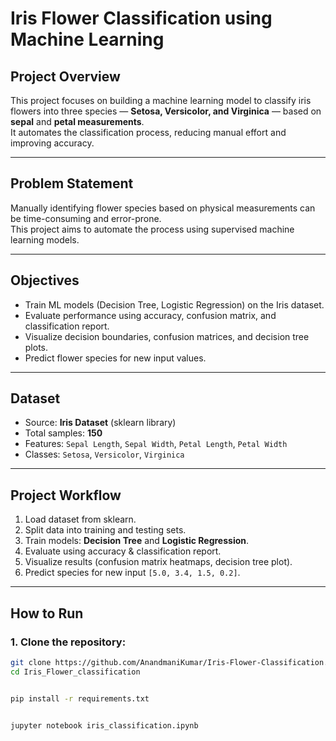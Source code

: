 # Iris Flower Classification using Machine Learning

## Project Overview
This project focuses on building a machine learning model to classify iris flowers into three species — **Setosa, Versicolor, and Virginica** — based on **sepal** and **petal measurements**.  
It automates the classification process, reducing manual effort and improving accuracy.

---

## Problem Statement
Manually identifying flower species based on physical measurements can be time-consuming and error-prone.  
This project aims to automate the process using supervised machine learning models.

---

## Objectives
- Train ML models (Decision Tree, Logistic Regression) on the Iris dataset.  
- Evaluate performance using accuracy, confusion matrix, and classification report.  
- Visualize decision boundaries, confusion matrices, and decision tree plots.  
- Predict flower species for new input values.  

---

## Dataset
- Source: **Iris Dataset** (sklearn library)  
- Total samples: **150**  
- Features: `Sepal Length`, `Sepal Width`, `Petal Length`, `Petal Width`  
- Classes: `Setosa`, `Versicolor`, `Virginica`  

---

## Project Workflow
1. Load dataset from sklearn.  
2. Split data into training and testing sets.  
3. Train models: **Decision Tree** and **Logistic Regression**.  
4. Evaluate using accuracy & classification report.  
5. Visualize results (confusion matrix heatmaps, decision tree plot).  
6. Predict species for new input `[5.0, 3.4, 1.5, 0.2]`.  

---

## How to Run
### 1. Clone the repository:
```bash
git clone https://github.com/AnandmaniKumar/Iris-Flower-Classification.git
cd Iris_Flower_classification 


pip install -r requirements.txt


jupyter notebook iris_classification.ipynb


